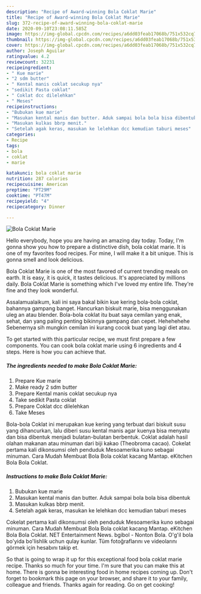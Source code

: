 ```yaml
---
description: "Recipe of Award-winning Bola Coklat Marie"
title: "Recipe of Award-winning Bola Coklat Marie"
slug: 372-recipe-of-award-winning-bola-coklat-marie
date: 2020-09-10T23:08:11.585Z
image: https://img-global.cpcdn.com/recipes/a6dd03feab17068b/751x532cq70/bola-coklat-marie-foto-resep-utama.jpg
thumbnail: https://img-global.cpcdn.com/recipes/a6dd03feab17068b/751x532cq70/bola-coklat-marie-foto-resep-utama.jpg
cover: https://img-global.cpcdn.com/recipes/a6dd03feab17068b/751x532cq70/bola-coklat-marie-foto-resep-utama.jpg
author: Joseph Aguilar
ratingvalue: 4.2
reviewcount: 32231
recipeingredient:
- " Kue marie"
- "2 sdm butter"
- " Kental manis coklat secukup nya"
- "sedikit Pasta coklat"
- " Coklat dcc dilelehkan"
- " Meses"
recipeinstructions:
- "Bubukan kue marie"
- "Masukan kental manis dan butter. Aduk sampai bola bola bisa dibentuk"
- "Masukan kulkas bbrp menit."
- "Setelah agak keras, masukan ke lelehkan dcc kemudian taburi meses"
categories:
- Recipe
tags:
- bola
- coklat
- marie

katakunci: bola coklat marie 
nutrition: 287 calories
recipecuisine: American
preptime: "PT29M"
cooktime: "PT47M"
recipeyield: "4"
recipecategory: Dinner

---
```



![Bola Coklat Marie](https://img-global.cpcdn.com/recipes/a6dd03feab17068b/751x532cq70/bola-coklat-marie-foto-resep-utama.jpg)

Hello everybody, hope you are having an amazing day today. Today, I'm gonna show you how to prepare a distinctive dish, bola coklat marie. It is one of my favorites food recipes. For mine, I will make it a bit unique. This is gonna smell and look delicious.

Bola Coklat Marie is one of the most favored of current trending meals on earth. It is easy, it is quick, it tastes delicious. It's appreciated by millions daily. Bola Coklat Marie is something which I've loved my entire life. They're fine and they look wonderful.

Assalamualaikum, kali ini saya bakal bikin kue kering bola-bola coklat, bahannya gampang banget. Hancurkan biskuit marie, bisa menggunakan uleg an atau blender. Bola-bola coklat itu buat saya cemilan yang enak, sehat, dan yang paling penting bikinnya gampang dan cepet. Hehehehehe Sebenernya sih mungkin cemilan ini kurang cocok buat yang lagi diet atau.


To get started with this particular recipe, we must first prepare a few components. You can cook bola coklat marie using 6 ingredients and 4 steps. Here is how you can achieve that.

<!--inarticleads1-->

##### The ingredients needed to make Bola Coklat Marie:

1. Prepare  Kue marie
1. Make ready 2 sdm butter
1. Prepare  Kental manis coklat secukup nya
1. Take sedikit Pasta coklat
1. Prepare  Coklat dcc dilelehkan
1. Take  Meses


Bola-bola Coklat ini merupakan kue kering yang terbuat dari biskuit susu yang dihancurkan, lalu diberi susu kental manis agar kuenya bisa menyatu dan bisa dibentuk menjadi bulatan-bulatan berbentuk. Coklat adalah hasil olahan makanan atau minuman dari biji kakao (Theobroma cacao). Cokelat pertama kali dikonsumsi oleh penduduk Mesoamerika kuno sebagai minuman. Cara Mudah Membuat Bola Bola coklat kacang Mantap. eKitchen Bola Bola Coklat. 

<!--inarticleads2-->

##### Instructions to make Bola Coklat Marie:

1. Bubukan kue marie
1. Masukan kental manis dan butter. Aduk sampai bola bola bisa dibentuk
1. Masukan kulkas bbrp menit.
1. Setelah agak keras, masukan ke lelehkan dcc kemudian taburi meses


Cokelat pertama kali dikonsumsi oleh penduduk Mesoamerika kuno sebagai minuman. Cara Mudah Membuat Bola Bola coklat kacang Mantap. eKitchen Bola Bola Coklat. NET Entertainment News. bgibol - Nonton Bola. O&#39;g&#39;il bola bo&#39;yida bo&#39;lishlik uchun qulay kunlar. Tüm fotoğraflarını ve videolarını görmek için hesabını takip et. 

So that is going to wrap it up for this exceptional food bola coklat marie recipe. Thanks so much for your time. I'm sure that you can make this at home. There is gonna be interesting food in home recipes coming up. Don't forget to bookmark this page on your browser, and share it to your family, colleague and friends. Thanks again for reading. Go on get cooking!
